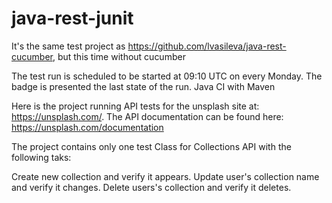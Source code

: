 # java-rest-junit

It's the same test project as https://github.com/lvasileva/java-rest-cucumber, but this time without cucumber

The test run is scheduled to be started at 09:10 UTC on every Monday. The badge is presented the last state of the run. Java CI with Maven

Here is the project running API tests for the unsplash site at: https://unsplash.com/. The API documentation can be found here: https://unsplash.com/documentation

The project contains only one test Class for Collections API with the following taks:

Create new collection and verify it appears.
Update user's collection name and verify it changes.
Delete users's collection and verify it deletes.
